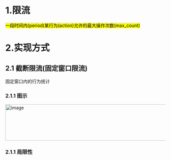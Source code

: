 # 1.限流
<mark>一段时间内(period)某行为(action)允许的最大操作次数(max_count)</mark>
# 2.实现方式

## 2.1 截断限流(固定窗口限流)
固定窗口内的行为统计
### 2.1.1 图示

<img width="631" height="114" alt="image" src="https://github.com/user-attachments/assets/aa7d7fd8-4900-40a5-8cce-560572ae42d3" />

### 2.1.1 局限性
